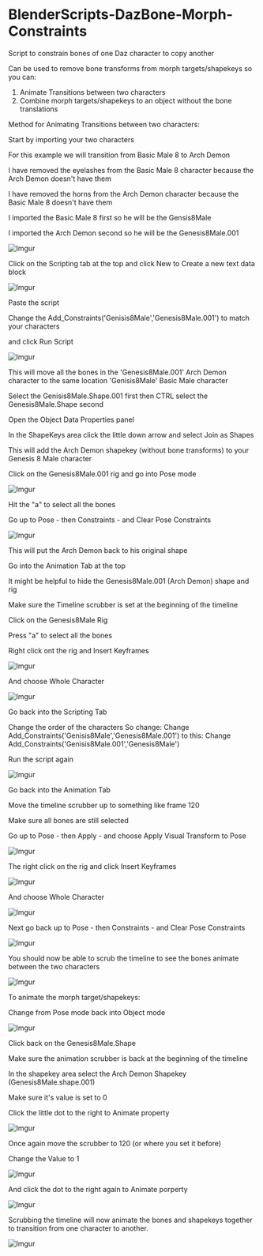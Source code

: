 # BlenderScripts-DazBone-Morph-Constraints
Script to constrain bones of one Daz character to copy another 

Can be used to remove bone transforms from morph targets/shapekeys so you can:
1. Animate Transitions between two characters
2. Combine morph targets/shapekeys to an object without the bone translations

Method for Animating Transitions between two characters:

Start by importing your two characters

For this example we will transition from Basic Male 8 to Arch Demon

I have removed the eyelashes from the Basic Male 8 character because the Arch Demon doesn't have them

I have removed the horns from the Arch Demon character because the Basic Male 8 doesn't have them

I imported the Basic Male 8 first so he will be the Gensis8Male

I imported the Arch Demon second so he will be the Genesis8Male.001

![Imgur](https://i.imgur.com/uL8q6Uw.png)

Click on the Scripting tab at the top and click New to Create a new text data block

![Imgur](https://i.imgur.com/PiMnchC.png)

Paste the script

Change the Add_Constraints('Genisis8Male','Genesis8Male.001') to match your characters

and click Run Script

![Imgur](https://i.imgur.com/ZvxGSVB.png)

This will move all the bones in the 'Genesis8Male.001' Arch Demon character to the same location 'Genisis8Male' Basic Male character

Select the Genisis8Male.Shape.001 first then CTRL select the Genesis8Male.Shape second

Open the Object Data Properties panel

In the ShapeKeys area click the little down arrow and select Join as Shapes

This will add the Arch Demon shapekey (without bone transforms) to your Genesis 8 Male character

Click on the Genesis8Male.001 rig and go into Pose mode

![Imgur](https://i.imgur.com/dOVcIps.png)

Hit the "a" to select all the bones

Go up to Pose - then Constraints - and Clear Pose Constraints

![Imgur](https://i.imgur.com/uAH9qHB.png)

This will put the Arch Demon back to his original shape

Go into the Animation Tab at the top

It might be helpful to hide the Genesis8Male.001 (Arch Demon) shape and rig

Make sure the Timeline scrubber is set at the beginning of the timeline

Click on the Genesis8Male Rig

Press "a" to select all the bones

Right click ont the rig and Insert Keyframes

![Imgur](https://i.imgur.com/hiup42a.png)

And choose Whole Character

![Imgur](https://i.imgur.com/eD67rnx.png)

Go back into the Scripting Tab

Change the order of the characters
So change:
Change Add_Constraints('Genisis8Male','Genesis8Male.001')
to this:
Change Add_Constraints('Genisis8Male.001','Genesis8Male')

Run the script again

![Imgur](https://i.imgur.com/76MmrFy.png)

Go back into the Animation Tab

Move the timeline scrubber up to something like frame 120

Make sure all bones are still selected

Go up to Pose - then Apply - and choose Apply Visual Transform to Pose

![Imgur](https://i.imgur.com/rCChUSm.png)

The right click on the rig and click Insert Keyframes

![Imgur](https://i.imgur.com/FtKmLeM.png)

And choose Whole Character

![Imgur](https://i.imgur.com/8ejaVkZ.png)

Next go back up to Pose - then Constraints - and Clear Pose Constraints

![Imgur](https://i.imgur.com/r5RDBs7.png)

You should now be able to scrub the timeline to see the bones animate between the two characters

![Imgur](https://i.imgur.com/zEbiVU3.png)

To animate the morph target/shapekeys:

Change from Pose mode back into Object mode

![Imgur](https://i.imgur.com/vluFSam.png)

Click back on the Genesis8Male.Shape

Make sure the animation scrubber is back at the beginning of the timeline

In the shapekey area select the Arch Demon Shapekey (Genesis8Male.shape.001)

Make sure it's value is set to 0

Click the little dot to the right to Animate property

![Imgur](https://i.imgur.com/Zzc2GNp.png)

Once again move the scrubber to 120 (or where you set it before)

Change the Value to 1

![Imgur](https://i.imgur.com/ZSAkIYZ.png)

And click the dot to the right again to Animate porperty

![Imgur](https://i.imgur.com/uWuqh1z.png)

Scrubbing the timeline will now animate the bones and shapekeys together to transition from one character to another.

![Imgur](https://i.imgur.com/hHB4ohj.png)
